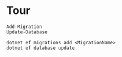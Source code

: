 # Tour
```
Add-Migration
Update-Database
```
```
dotnet ef migrations add <MigrationName>
dotnet ef database update 
```
